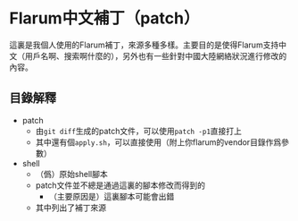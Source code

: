 # Flarum中文補丁（patch）

這裏是我個人使用的Flarum補丁，來源多種多樣。主要目的是使得Flarum支持中文（用戶名啊、搜索啊什麼的），另外也有一些針對中國大陸網絡狀況進行修改的內容。

## 目錄解釋
* patch
  * 由`git diff`生成的patch文件，可以使用`patch -p1`直接打上
  * 其中還有個`apply.sh`，可以直接使用（附上你flarum的vendor目錄作爲參數）
* shell
  * （僞）原始shell腳本
  * patch文件並不總是通過這裏的腳本修改而得到的
    * （主要原因是）這裏腳本可能會出錯
  * 其中列出了補丁來源

